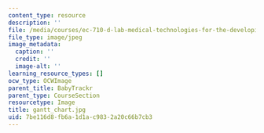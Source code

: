 ```yaml
---
content_type: resource
description: ''
file: /media/courses/ec-710-d-lab-medical-technologies-for-the-developing-world-spring-2010/7be116d8fb6a1d1ac9832a20c66b7cb3_gantt_chart.jpg
file_type: image/jpeg
image_metadata:
  caption: ''
  credit: ''
  image-alt: ''
learning_resource_types: []
ocw_type: OCWImage
parent_title: BabyTrackr
parent_type: CourseSection
resourcetype: Image
title: gantt_chart.jpg
uid: 7be116d8-fb6a-1d1a-c983-2a20c66b7cb3
---
```

